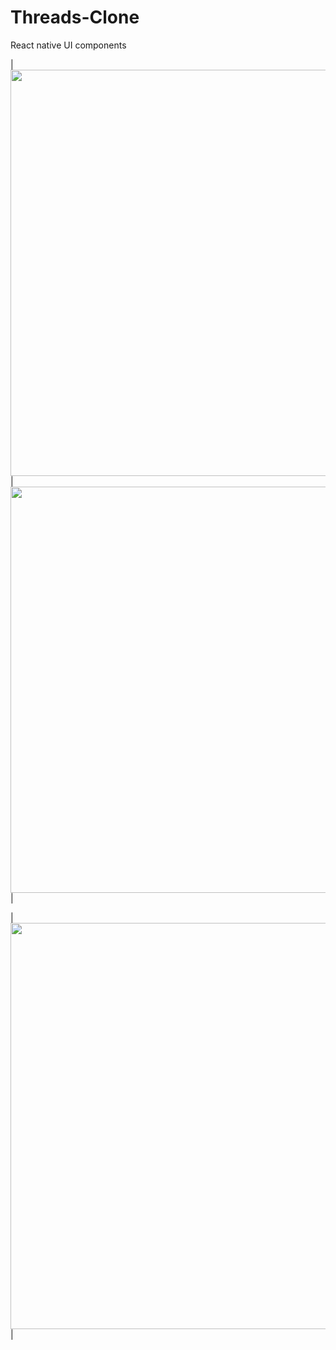 # Threads-Clone
React native UI components

| <img src="https://github.com/anuragkp26/WeatherForecast/assets/34501341/dafc3bb3-026d-4b38-9571-94d5d822d13b"
      height="650">   |   <img src="https://github.com/anuragkp26/WeatherForecast/assets/34501341/1c8963ad-ba3c-4d57-9513-5b8000832e8e"
      height="650"> |


| <img src="https://github.com/anuragkp26/WeatherForecast/assets/34501341/da2c7199-e3d5-4be3-8490-91828e4d4fdb"
      height="650">   | 

